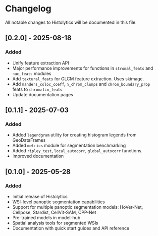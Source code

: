 # Changelog

All notable changes to Histolytics will be documented in this file.

## [0.2.0] - 2025-08-18
### Added
- Unify feature extraction API
- Major performance improvements for functions in `stromal_feats` and `nuc_feats` modules
- Add `textural_feats` for GLCM feature extraction. Uses skimage.
- Add `manders_coloc_coeff`, `n_chrom_clumps` and `chrom_boundary_prop` feats to  `chromatin_feats`
- Update documentation pages


## [0.1.1] - 2025-07-03

### Added
- Added `legendgram` utility for creating histogram legends from GeoDataFrames
- Added `metrics` module for segmentation benchmarking
- Added `ripley_test`, `local_autocorr`, `global_autocorr` functions.
- Improved documentation

## [0.1.0] - 2025-05-28

### Added
- Initial release of Histolytics
- WSI-level panoptic segmentation capabilities
- Support for multiple panoptic segmentation models: HoVer-Net, Cellpose, Stardist, CellVit-SAM, CPP-Net
- Pre-trained models in model-hub
- Spatial analysis tools for segmented WSIs
- Documentation with quick start guides and API reference
